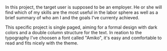 In this project, the target user is supposed to be an employer. He or she 
will find which of my skills are the most useful in the labor sphere as 
well as a brief summary of who am I and the goals I've currenty achieved.

This specific project is single paged, aiming for a formal design with 
dark colors and a double column structure for the text. In reation to the 
typography I've choosen a font called "Amiko", it's easy and comfortable 
to read and fits nicely with the theme. 
